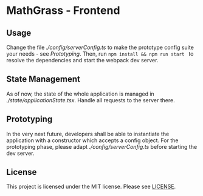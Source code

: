 # MathGrass - Frontend
## Usage
Change the file *./config/serverConfig.ts* to make the prototype config suite your needs - see *Prototyping*.
Then, run ```npm install && npm run start ``` to resolve the dependencies and start the webpack dev server.

## State Management
As of now, the state of the whole application is managed in *./state/applicationState.tsx*.
Handle all requests to the server there.

## Prototyping
In the very next future, developers shall be able to instantiate the application with a constructor which accepts a config object.
For the prototyping phase, please adapt *./config/serverConfig.ts* before starting the dev server.

## License
This project is licensed under the MIT license. Please see [LICENSE](./LICENSE).